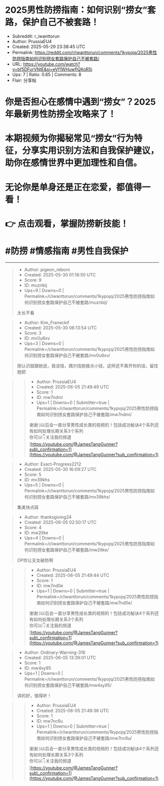 # 2025男性防捞指南：如何识别“捞女”套路，保护自己不被套路！

- Subreddit: r_iwanttorun
- Author: PrussiaEU4
- Created: 2025-05-29 23:38:45 UTC
- Permalink: https://reddit.com/r/iwanttorun/comments/1kypojq/2025男性防捞指南如何识别捞女套路保护自己不被套路/
- URL: https://youtube.com/watch?v=bf5DFurVNtE&si=eVf1WHuwflQKoR5i
- Ups: 7 | Ratio: 0.65 | Comments: 8
- Flair: 分享帖


# 你是否担心在感情中遇到“捞女”？2025年最新男性防捞全攻略来了！

# 本期视频为你揭秘常见“捞女”行为特征，分享实用识别方法和自我保护建议，助你在感情世界中更加理性和自信。

# 无论你是单身还是正在恋爱，都值得一看！

# 👉 点击观看，掌握防捞新技能！

# \#防捞 \#情感指南 \#男性自我保护


---

> - Author: pigeon_reborn
> - Created: 2025-05-30 01:16:50 UTC
> - Score: 9
> - ID: muznbij
> - Ups=9 | Downs=0 | Permalink=/r/iwanttorun/comments/1kypojq/2025男性防捞指南如何识别捞女套路保护自己不被套路/muznbij/
>
> 太长不看

> - Author: Kim_Franeckif
> - Created: 2025-05-30 06:13:54 UTC
> - Score: 3
> - ID: mv0u6xv
> - Ups=3 | Downs=0 | Permalink=/r/iwanttorun/comments/1kypojq/2025男性防捞指南如何识别捞女套路保护自己不被套路/mv0u6xv/
>
> 刚认识就跟她说，我没钱，偶尔找她接点小钱，这样还不离开你的话，留住她把

>> - Author: PrussiaEU4
>> - Created: 2025-06-05 21:49:49 UTC
>> - Score: 1
>> - ID: mw7ndmi
>> - Ups=1 | Downs=0 | Submitter=true | Permalink=/r/iwanttorun/comments/1kypojq/2025男性防捞指南如何识别捞女套路保护自己不被套路/mw7ndmi/
>>
>> 谢谢:)以后会一直分享男性成长类的视频的！包括成功秘诀4个系列还有如何处理长期关系3个系列  
>> 你可以👇关注我的频道  
>> [https://youtube.com/@JamesTangGunner?sub\_confirmation=1](https://youtube.com/@JamesTangGunner?sub_confirmation=1)

> - Author: Exact-Progress2212
> - Created: 2025-05-30 16:09:27 UTC
> - Score: 5
> - ID: mv39khs
> - Ups=5 | Downs=0 | Permalink=/r/iwanttorun/comments/1kypojq/2025男性防捞指南如何识别捞女套路保护自己不被套路/mv39khs/
>
> 集美快点踩

> - Author: thanksgiving24
> - Created: 2025-06-05 02:50:17 UTC
> - Score: 4
> - ID: mw2itke
> - Ups=4 | Downs=0 | Permalink=/r/iwanttorun/comments/1kypojq/2025男性防捞指南如何识别捞女套路保护自己不被套路/mw2itke/
>
> OP你让支女破防啊

>> - Author: PrussiaEU4
>> - Created: 2025-06-05 21:49:44 UTC
>> - Score: 1
>> - ID: mw7nd0e
>> - Ups=1 | Downs=0 | Submitter=true | Permalink=/r/iwanttorun/comments/1kypojq/2025男性防捞指南如何识别捞女套路保护自己不被套路/mw7nd0e/
>>
>> 谢谢:)以后会一直分享男性成长类的视频的！包括成功秘诀4个系列还有如何处理长期关系3个系列  
>> 你可以👇关注我的频道  
>> [https://youtube.com/@JamesTangGunner?sub\_confirmation=1](https://youtube.com/@JamesTangGunner?sub_confirmation=1)

> - Author: Ordinary-Warning-316
> - Created: 2025-06-05 13:39:01 UTC
> - Score: 1
> - ID: mw4sy95
> - Ups=1 | Downs=0 | Permalink=/r/iwanttorun/comments/1kypojq/2025男性防捞指南如何识别捞女套路保护自己不被套路/mw4sy95/
>
> 讲的好，值得听！

>> - Author: PrussiaEU4
>> - Created: 2025-06-05 21:49:36 UTC
>> - Score: 1
>> - ID: mw7nc6u
>> - Ups=1 | Downs=0 | Submitter=true | Permalink=/r/iwanttorun/comments/1kypojq/2025男性防捞指南如何识别捞女套路保护自己不被套路/mw7nc6u/
>>
>> 谢谢:)以后会一直分享男性成长类的视频的！包括成功秘诀4个系列还有如何处理长期关系3个系列  
>> 你可以👇关注我的频道  
>> [https://youtube.com/@JamesTangGunner?sub\_confirmation=1](https://youtube.com/@JamesTangGunner?sub_confirmation=1)
